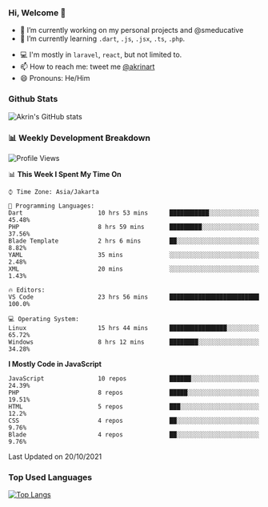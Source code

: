 ### Hi, Welcome 👋

<!--
**akrindev/akrindev** is a ✨ _special_ ✨ repository because its `README.md` (this file) appears on your GitHub profile.

Here are some ideas to get you started:
-->


- 🔭 I’m currently working on my personal projects and @smeducative
- 🌱 I’m currently learning `.dart`, `.js`, `.jsx`, `.ts`, `.php`.
<!-- - 👯 I’m looking to collaborate on -->
<!-- - 🤔 I’m looking for help with ... -->
- 💻 I'm mostly in `laravel`, `react`, but not limited to.
- 📫 How to reach me: tweet me [@akrinart](https://twitter.com/Akrinart)
- 😄 Pronouns: He/Him


### Github Stats
![Akrin's GitHub stats](https://github-readme-stats.vercel.app/api?username=akrindev&show_icons=true&theme=react&count_private=true)

### 📊 Weekly Development Breakdown

<!--START_SECTION:waka-->
![Profile Views](http://img.shields.io/badge/Profile%20Views-48-blue)

📊 **This Week I Spent My Time On** 

```text
⌚︎ Time Zone: Asia/Jakarta

💬 Programming Languages: 
Dart                     10 hrs 53 mins      ███████████░░░░░░░░░░░░░░   45.48% 
PHP                      8 hrs 59 mins       █████████░░░░░░░░░░░░░░░░   37.56% 
Blade Template           2 hrs 6 mins        ██░░░░░░░░░░░░░░░░░░░░░░░   8.82% 
YAML                     35 mins             ░░░░░░░░░░░░░░░░░░░░░░░░░   2.48% 
XML                      20 mins             ░░░░░░░░░░░░░░░░░░░░░░░░░   1.43%

🔥 Editors: 
VS Code                  23 hrs 56 mins      █████████████████████████   100.0%

💻 Operating System: 
Linux                    15 hrs 44 mins      ████████████████░░░░░░░░░   65.72% 
Windows                  8 hrs 12 mins       ████████░░░░░░░░░░░░░░░░░   34.28%

```

**I Mostly Code in JavaScript** 

```text
JavaScript               10 repos            ██████░░░░░░░░░░░░░░░░░░░   24.39% 
PHP                      8 repos             █████░░░░░░░░░░░░░░░░░░░░   19.51% 
HTML                     5 repos             ███░░░░░░░░░░░░░░░░░░░░░░   12.2% 
CSS                      4 repos             ██░░░░░░░░░░░░░░░░░░░░░░░   9.76% 
Blade                    4 repos             ██░░░░░░░░░░░░░░░░░░░░░░░   9.76%

```



 Last Updated on 20/10/2021
<!--END_SECTION:waka-->

### Top Used Languages
[![Top Langs](https://github-readme-stats.vercel.app/api/top-langs/?username=akrindev&hide=blade,html&langs_count=4)](https://github.com/akrindev)
